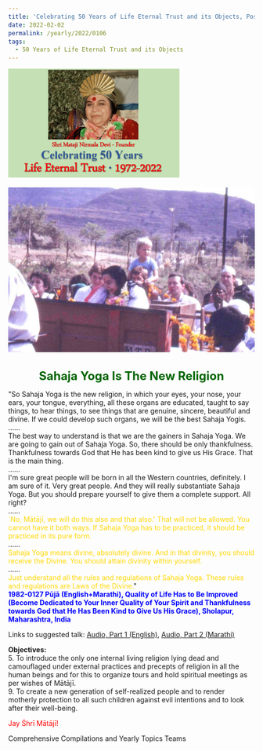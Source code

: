 ```yaml
---
title: 'Celebrating 50 Years of Life Eternal Trust and its Objects, Post 5'
date: 2022-02-02
permalink: /yearly/2022/0106
tags:
  - 50 Years of Life Eternal Trust and its Objects
---
```


<div style="text-align: left"><img src="/images/Celebrating50YearsLET.png" width="350" /></div><br>

<div style="text-align: center"><img src="/images/image886.png" /></div>

<br>
<p style="color:DarkGreen; text-align:center">
<font size="+2"><b>Sahaja Yoga Is The New Religion</b><br></font>
</p>

<p>
"So Sahaja Yoga is the new religion, in which your eyes, your nose, your ears, your tongue, everything, all these organs are educated, taught to say things, to hear things, to see things that are genuine, sincere, beautiful and divine. If we could develop such organs, we will be the best Sahaja Yogis.<br>
......<br>
The best way to understand is that we are the gainers in Sahaja Yoga. We are going to gain out of Sahaja Yoga. So, there should be only thankfulness. Thankfulness towards God that He has been kind to give us His Grace. That is the main thing.<br>
......<br>
I'm sure great people will be born in all the Western countries, definitely. I am sure of it. Very great people. And they will really substantiate Sahaja Yoga. But you should prepare yourself to give them a complete support. All right?<br>
......<br>
<font color="gold">`No, Mātājī, we will do this also and that also.' That will not be allowed. You cannot have it both ways. If Sahaja Yoga has to be practiced, it should be practiced in its pure form.</font><br>
......<br>
<font color="gold">Sahaja Yoga means divine, absolutely divine. And in that divinity, you should receive the Divine. You should attain divinity within yourself.</font><br>
......<br>
<font color="gold">Just understand all the rules and regulations of Sahaja Yoga. These rules and regulations are Laws of the Divine.</font>"<br>
<font color="blue"><b>1982-0127 Pūjā (English+Marathi), Quality of Life Has to Be Improved (Become Dedicated to Your Inner Quality of Your Spirit and Thankfulness towards God that He Has Been Kind to Give Us His Grace), Sholapur, Maharashtra, India</b></font><br>
</p>

Links to suggested talk: <a href="https://soundcloud.com/nirmala-vidya-portal/1982-0127-1-be_thankful_to_god"> Audio, Part 1 (English)</a>, <a href="https://soundcloud.com/nirmala-vidya-portal/1982-0127-1a"> Audio, Part 2 (Marathi)</a><br>

<p>
<b>Objectives:</b><br>
5. To introduce the only one internal living religion lying dead and camouflaged under external practices and precepts of religion in all the human beings and for this to organize tours and hold spiritual meetings as per wishes of Mātājī.<br>
9. To create a new generation of self-realized people and to render motherly protection to all such children against evil intentions and to look after their well-being.
</p>

<p style="color:red;">Jay Śhrī Mātājī!<br></p>

Comprehensive Compilations and Yearly Topics Teams